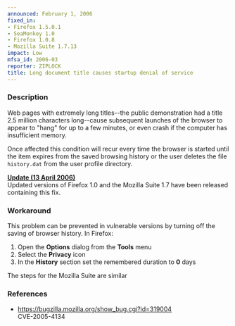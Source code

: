 ```yaml
---
announced: February 1, 2006
fixed_in:
- Firefox 1.5.0.1
- SeaMonkey 1.0
- Firefox 1.0.8
- Mozilla Suite 1.7.13
impact: Low
mfsa_id: 2006-03
reporter: ZIPLOCK
title: Long document title causes startup denial of service
---
```


<h3>Description</h3>

<p>Web pages with extremely long titles--the public demonstration
had a title 2.5 million characters long--cause subsequent
launches of the browser to appear to "hang" for up to a few
minutes, or even crash if the computer has insufficient memory.</p>

<p>Once affected this condition will recur every time the browser
is started until the item expires from the saved browsing history
or the user deletes the file <code class="filename">history.dat</code> from
the user profile directory.</p>

<p><strong style="text-decoration: underline;">Update (13 April 2006)</strong><br/>
Updated versions of Firefox 1.0 and the Mozilla Suite 1.7
have been released containing this fix.</p>

<h3>Workaround</h3>

<p>This problem can be prevented in vulnerable versions by turning off
the saving of browser history. In Firefox:</p>

<ol>
  <li>Open the <strong>Options</strong> dialog from the <strong>Tools</strong> menu
  </li><li>Select the <strong>Privacy</strong> icon
  </li><li>In the <strong>History</strong> section set the remembered duration to
      <strong>0</strong> days
</li></ol>

<p>The steps for the Mozilla Suite are similar</p>

<h3>References</h3>

<ul>
<li><a href="https://bugzilla.mozilla.org/show_bug.cgi?id=319004">
https://bugzilla.mozilla.org/show_bug.cgi?id=319004</a><br/>
CVE-2005-4134</li>
</ul>



